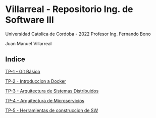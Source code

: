 # Villarreal - Repositorio Ing. de Software III

Universidad Catolica de Cordoba - 2022
Profesor Ing. Fernando Bono

Juan Manuel Villarreal

## Indice

[TP-1 - Git Básico](/ejercicio-1)

[TP-2 - Introduccion a Docker](/ejercicio-2)

[TP-3 - Arquitectura de Sistemas Distribuidos](/ejercicio-3)

[TP-4 - Arquitectura de Microservicios](/ejercicio-4)

[TP-5 - Herramientas de construccion de SW](/ejercicio-5)

